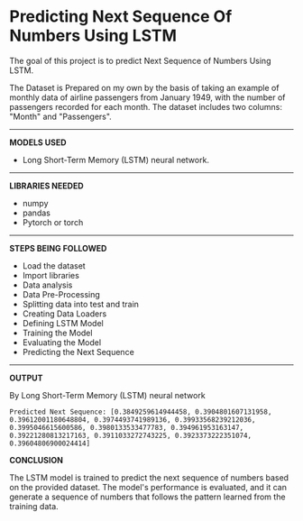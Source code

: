 # Predicting Next Sequence Of Numbers Using LSTM

The goal of this project is to predict Next Sequence of Numbers Using LSTM.

The Dataset is Prepared on my own by the basis of taking an example of monthly data of airline passengers from January 1949, with the number of passengers recorded for each month. The dataset includes two columns: "Month" and "Passengers".

---

**MODELS USED**

-  Long Short-Term Memory (LSTM) neural network.
---
**LIBRARIES NEEDED**

- numpy
- pandas
- Pytorch or torch
---
**STEPS BEING FOLLOWED** 

- Load the dataset
- Import libraries
- Data analysis
- Data Pre-Processing
- Splitting data into test and train
- Creating Data Loaders
- Defining LSTM Model
- Training the Model
- Evaluating the Model
- Predicting the Next Sequence

---

**OUTPUT**

  By Long Short-Term Memory (LSTM) neural network 
 ```
 Predicted Next Sequence: [0.3849259614944458, 0.3904801607131958, 0.39612001180648804, 0.3974493741989136, 0.39933568239212036, 0.3995046615600586, 0.3980133533477783, 0.394961953163147, 0.39221280813217163, 0.3911033272743225, 0.3923373222351074, 0.39604806900024414]
 ```

**CONCLUSION**

 The LSTM model is trained to predict the next sequence of numbers based on the provided dataset. The model's performance is evaluated, and it can generate a sequence of numbers that follows the pattern learned from the training data.
